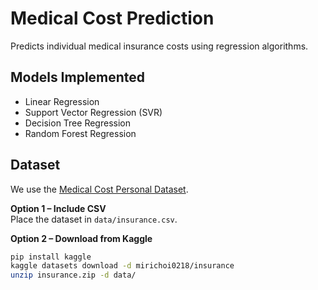 # Medical Cost Prediction

Predicts individual medical insurance costs using regression algorithms.

## Models Implemented
- Linear Regression
- Support Vector Regression (SVR)
- Decision Tree Regression
- Random Forest Regression

## Dataset
We use the [Medical Cost Personal Dataset](https://www.kaggle.com/datasets/mirichoi0218/insurance).

**Option 1 – Include CSV**  
Place the dataset in `data/insurance.csv`.

**Option 2 – Download from Kaggle**
```bash
pip install kaggle
kaggle datasets download -d mirichoi0218/insurance
unzip insurance.zip -d data/
